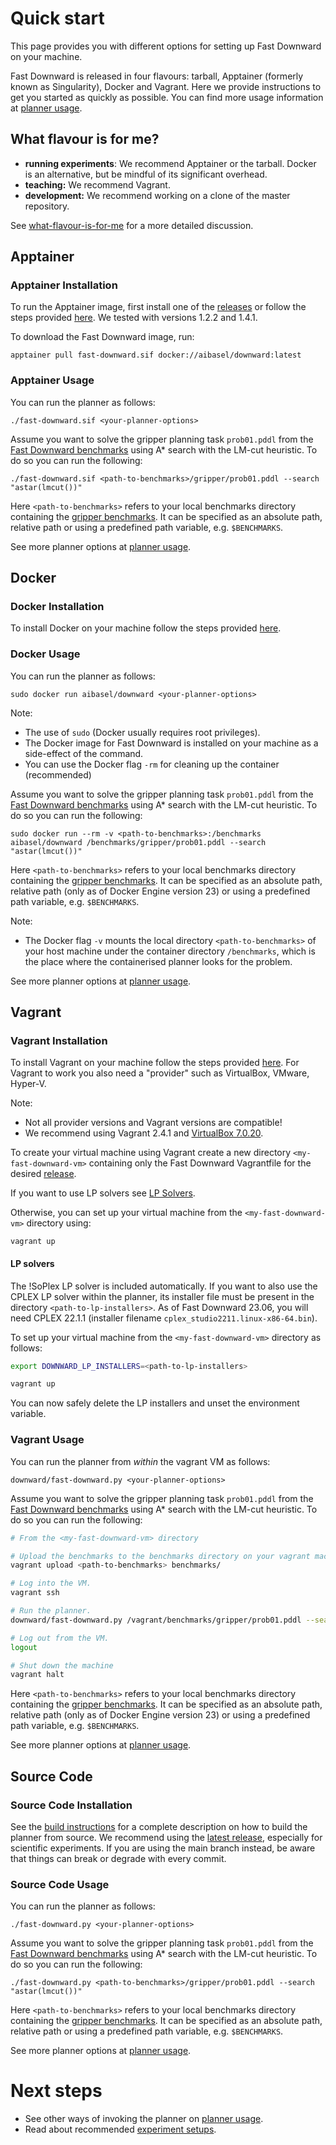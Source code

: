 # Quick start
This page provides you with different options for setting up Fast Downward on your machine. 

Fast Downward is released in four flavours: tarball, Apptainer (formerly
known as Singularity), Docker and Vagrant. Here we provide instructions
to get you started as quickly as possible. You can find more usage
information at [planner usage](planner-usage.md).

## What flavour is for me?

-   **running experiments**: We recommend Apptainer or the tarball.
    Docker is an alternative, but be mindful of its significant
    overhead.
-   **teaching:** We recommend Vagrant.
-   **development:** We recommend working on a clone of the master
    repository.

See [what-flavour-is-for-me](what-flavour-is-for-me.md) for a more
detailed discussion.

## Apptainer

### Apptainer Installation
To run the Apptainer image, first install one of the [releases](https://github.com/apptainer/apptainer/releases) or follow the steps provided [here](https://apptainer.org/docs/user/main/quick_start.html#installation).
We tested with versions 1.2.2 and 1.4.1.

To download the Fast Downward image, run:

    apptainer pull fast-downward.sif docker://aibasel/downward:latest

### Apptainer Usage
You can run the planner as follows:

    ./fast-downward.sif <your-planner-options>

Assume you want to solve the gripper planning task `prob01.pddl` from the [Fast Downward benchmarks](https://github.com/aibasel/downward-benchmarks) using A* search with the LM-cut heuristic. To do so you can run the following:

    ./fast-downward.sif <path-to-benchmarks>/gripper/prob01.pddl --search "astar(lmcut())"

Here `<path-to-benchmarks>` refers to your local benchmarks directory containing the [gripper benchmarks](https://github.com/aibasel/downward-benchmarks/tree/master/gripper).
It can be specified as an absolute path, relative path or using a predefined path variable, e.g. `$BENCHMARKS`.

See more planner options at [planner usage](planner-usage.md).

## Docker

### Docker Installation
To install Docker on your machine follow the steps provided [here](https://docs.docker.com/get-docker/).

### Docker Usage
You can run the planner as follows:

    sudo docker run aibasel/downward <your-planner-options>

Note:

-   The use of `sudo` (Docker usually requires root privileges).
-   The Docker image for Fast Downward is installed on your machine as a side-effect of the command.
-   You can use the Docker flag `-rm` for cleaning up the container (recommended)

Assume you want to solve the gripper planning task `prob01.pddl` from the [Fast Downward benchmarks](https://github.com/aibasel/downward-benchmarks) using A* search with the LM-cut heuristic. To do so you can run the following:

    sudo docker run --rm -v <path-to-benchmarks>:/benchmarks aibasel/downward /benchmarks/gripper/prob01.pddl --search "astar(lmcut())"

Here `<path-to-benchmarks>` refers to your local benchmarks directory containing the [gripper benchmarks](https://github.com/aibasel/downward-benchmarks/tree/master/gripper).
It can be specified as an absolute path, relative path (only as of Docker Engine version 23) or using a predefined path variable, e.g. `$BENCHMARKS`.

Note:

-   The Docker flag `-v` mounts the local directory `<path-to-benchmarks>` of your host 
    machine under the container directory `/benchmarks`, which is the
    place where the containerised planner looks for the problem.

See more planner options at [planner usage](planner-usage.md).

## Vagrant

### Vagrant Installation
To install Vagrant on your machine follow the steps provided [here](https://developer.hashicorp.com/vagrant/install).
For Vagrant to work you also need a "provider" such as VirtualBox, VMware, Hyper-V.

Note:

- Not all provider versions and Vagrant versions are compatible!
- We recommend using Vagrant 2.4.1 and [VirtualBox 7.0.20](https://www.virtualbox.org/wiki/Download_Old_Builds_7_0).

To create your virtual machine using Vagrant create a new directory `<my-fast-downward-vm>` containing only the Fast Downward Vagrantfile for
the desired [release](https://www.fast-downward.org/latest/releases). 

If you want to use LP solvers see [LP Solvers](#lp_solvers).

Otherwise, you can set up your virtual machine from the `<my-fast-downward-vm>` directory using:
    
    vagrant up

#### LP solvers

The !SoPlex LP solver is included automatically. If you want to also
use the CPLEX LP solver within the planner, its installer file must
be present in the directory `<path-to-lp-installers>`. As of Fast
Downward 23.06, you will need CPLEX 22.1.1 (installer filename
`cplex_studio2211.linux-x86-64.bin`). 

To set up your virtual machine from the `<my-fast-downward-vm>` directory as follows:

``` bash
export DOWNWARD_LP_INSTALLERS=<path-to-lp-installers>

vagrant up
```

You can now safely delete the LP installers and unset the environment variable.

### Vagrant Usage
You can run the planner from *within* the vagrant VM as follows:

    downward/fast-downward.py <your-planner-options>

Assume you want to solve the gripper planning task `prob01.pddl` from the [Fast Downward benchmarks](https://github.com/aibasel/downward-benchmarks) using A* search with the LM-cut heuristic. To do so you can run the following:

``` bash
# From the <my-fast-downward-vm> directory 

# Upload the benchmarks to the benchmarks directory on your vagrant machine
vagrant upload <path-to-benchmarks> benchmarks/

# Log into the VM.
vagrant ssh

# Run the planner.
downward/fast-downward.py /vagrant/benchmarks/gripper/prob01.pddl --search "astar(lmcut())"

# Log out from the VM.
logout

# Shut down the machine
vagrant halt
```

Here `<path-to-benchmarks>` refers to your local benchmarks directory containing the [gripper benchmarks](https://github.com/aibasel/downward-benchmarks/tree/master/gripper).
It can be specified as an absolute path, relative path (only as of Docker Engine version 23) or using a predefined path variable, e.g. `$BENCHMARKS`.

See more planner options at [planner usage](planner-usage.md).

## Source Code

### Source Code Installation
See the [build
instructions](https://github.com/aibasel/downward/blob/main/BUILD.md)
for a complete description on how to build the planner from source. We
recommend using the [latest release](https://www.fast-downward.org/latest/releases), especially
for scientific experiments. If you are using the main branch instead, be
aware that things can break or degrade with every commit.

### Source Code Usage
You can run the planner as follows:

    ./fast-downward.py <your-planner-options>

Assume you want to solve the gripper planning task `prob01.pddl` from the [Fast Downward benchmarks](https://github.com/aibasel/downward-benchmarks) using A* search with the LM-cut heuristic. To do so you can run the following:

    ./fast-downward.py <path-to-benchmarks>/gripper/prob01.pddl --search "astar(lmcut())"

Here `<path-to-benchmarks>` refers to your local benchmarks directory containing the [gripper benchmarks](https://github.com/aibasel/downward-benchmarks/tree/master/gripper).
It can be specified as an absolute path, relative path or using a predefined path variable, e.g. `$BENCHMARKS`.

See more planner options at [planner usage](planner-usage.md).


# Next steps

-   See other ways of invoking the planner on
    [planner usage](planner-usage.md).
-   Read about recommended [experiment
    setups](https://github.com/aibasel/downward#scientific-experiments).

